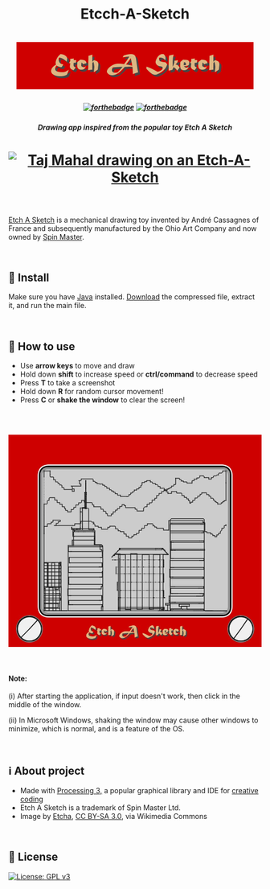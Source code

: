 <h1 align="center" ><b>Etcch-A-Sketch</b>
</h1>
<h1 align="center"><img src="screenshots/screenshot-title.png"></h1>

<h5 align="center">

[![forthebadge](https://forthebadge.com/images/badges/made-with-java.svg)](https://forthebadge.com)
[![forthebadge](https://forthebadge.com/images/badges/powered-by-coffee.svg)](https://forthebadge.com)

</h5>

<h5 align="center">Drawing app inspired from the popular toy Etch A Sketch
</h5>

<h1 align="center">

<a title="Etcha, CC BY-SA 3.0 &lt;https://creativecommons.org/licenses/by-sa/3.0&gt;, via Wikimedia Commons" href="https://commons.wikimedia.org/wiki/File:Taj_Mahal_drawing_on_an_Etch-A-Sketch.jpg"><img width="512" alt="Taj Mahal drawing on an Etch-A-Sketch" src="https://upload.wikimedia.org/wikipedia/commons/thumb/e/e5/Taj_Mahal_drawing_on_an_Etch-A-Sketch.jpg/512px-Taj_Mahal_drawing_on_an_Etch-A-Sketch.jpg"></a>

</h1>

<br>

[Etch A Sketch](https://en.wikipedia.org/wiki/Etch_A_Sketch) is a mechanical drawing toy invented by André Cassagnes of France and subsequently manufactured by the Ohio Art Company and now owned by [Spin Master](https://www.spinmaster.com/en-US/brands/etch-a-sketch/).

<br>

## :wrench: Install

Make sure you have [Java](https://java.com/en/download/) installed. [Download](https://github.com/Karthikeshwar1/Etcch-A-Sketch/releases) the compressed file, extract it, and run the main file.

<br>

## :eyes: How to use

- Use **arrow keys** to move and draw
- Hold down **shift** to increase speed or **ctrl/command** to decrease speed
- Press **T** to take a screenshot
- Hold down **R** for random cursor movement!
- Press **C** or **shake the window** to clear the screen!

<br>

<h2><img align="center" width="512" height="422" src="screenshots/screenshot-2.jpg"></h2>

<br>

#### Note:

(i) After starting the application, if input doesn't work, then click in the middle of the window.

(ii) In Microsoft Windows, shaking the window may cause other windows to minimize, which is normal, and is a feature of the OS.

<br>

## :information_source: About project

- Made with [Processing 3,](https://processing.org/) a popular graphical library and IDE for [creative coding](https://en.wikipedia.org/wiki/Creative_coding)
- Etch A Sketch is a trademark of Spin Master Ltd.
- Image by <a href="https://commons.wikimedia.org/wiki/File:Taj_Mahal_drawing_on_an_Etch-A-Sketch.jpg">Etcha</a>, <a href="https://creativecommons.org/licenses/by-sa/3.0">CC BY-SA 3.0</a>, via Wikimedia Commons

<br>

## :page_facing_up: License

[![License: GPL v3](https://img.shields.io/badge/License-GPLv3-blue.svg)](https://www.gnu.org/licenses/gpl-3.0)

<br>

